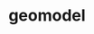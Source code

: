 ---
title: "geomodel"
layout: cache
categories: [package, develop]
meta: {"compilers": ["gcc@11.4.0"], "num_specs": 4, "num_specs_by_stack": {"hep": 4, "root": 4}, "oss": ["ubuntu22.04"], "platforms": ["linux"], "stacks": ["hep", "root"], "targets": ["x86_64_v3"], "versions": ["6.10.0"]}
spec_details: [{"compiler": "gcc@11.4.0", "hash": "3bzq3ug4lmdo6jfxmokgkhe67y4pz252", "os": "ubuntu22.04", "platform": "linux", "size": "-", "stacks": ["hep", "root"], "target": "x86_64_v3", "variants": ["build_system=cmake", "build_type=Release", "cxxstd=17", "+examples", "~fsl", "+fullsimlight", "generator=make", "+geomodelg4", "+hepmc3", "~ipo", "+pythia", "+tools", "+visualization"], "versions": ["6.10.0"]}, {"compiler": "gcc@11.4.0", "hash": "h47r3ygdssh4qa3cmxr2psss3z4wtbxv", "os": "ubuntu22.04", "platform": "linux", "size": "-", "stacks": ["hep", "root"], "target": "x86_64_v3", "variants": ["build_system=cmake", "build_type=Release", "cxxstd=17", "+examples", "~fsl", "+fullsimlight", "generator=make", "+geomodelg4", "+hepmc3", "~ipo", "+pythia", "+tools", "+visualization"], "versions": ["6.10.0"]}, {"compiler": "gcc@11.4.0", "hash": "qfp2rv7vpcb464lfu2pcuv7uasibulji", "os": "ubuntu22.04", "platform": "linux", "size": "-", "stacks": ["hep", "root"], "target": "x86_64_v3", "variants": ["build_system=cmake", "build_type=Release", "cxxstd=17", "+examples", "~fsl", "+fullsimlight", "generator=make", "+geomodelg4", "+hepmc3", "~ipo", "+pythia", "+tools", "+visualization"], "versions": ["6.10.0"]}, {"compiler": "gcc@11.4.0", "hash": "xil7csc4pye4pkgj7ealshboxli2rmya", "os": "ubuntu22.04", "platform": "linux", "size": "-", "stacks": ["hep", "root"], "target": "x86_64_v3", "variants": ["build_system=cmake", "build_type=Release", "cxxstd=17", "+examples", "~fsl", "+fullsimlight", "generator=make", "+geomodelg4", "+hepmc3", "~ipo", "+pythia", "+tools", "+visualization"], "versions": ["6.10.0"]}]
---